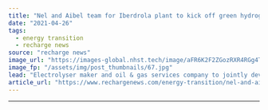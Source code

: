 ```yaml
---
title: "Nel and Aibel team for Iberdrola plant to kick off green hydrogen pact"
date: "2021-04-26"
tags: 
  - energy transition
  - recharge news
source: "recharge news"
image_url: "https://images-global.nhst.tech/image/aFR6K2F2ZGozRXR4RGg4TnMxc2RsbG5hS1Q0QThPNFg3RWczR1llcDNoOD0=/nhst/binary/52fb0a2be4d0da28905832851f1c26c0"
image_fp: "/assets/img/post_thumbnails/67.jpg"
lead: "Electrolyser maker and oil & gas services company to jointly develop and deliver large green hydrogen projects"
article_url: "https://www.rechargenews.com/energy-transition/nel-and-aibel-team-for-iberdrola-plant-to-kick-off-green-hydrogen-pact/2-1-1001100"
---
```


---
